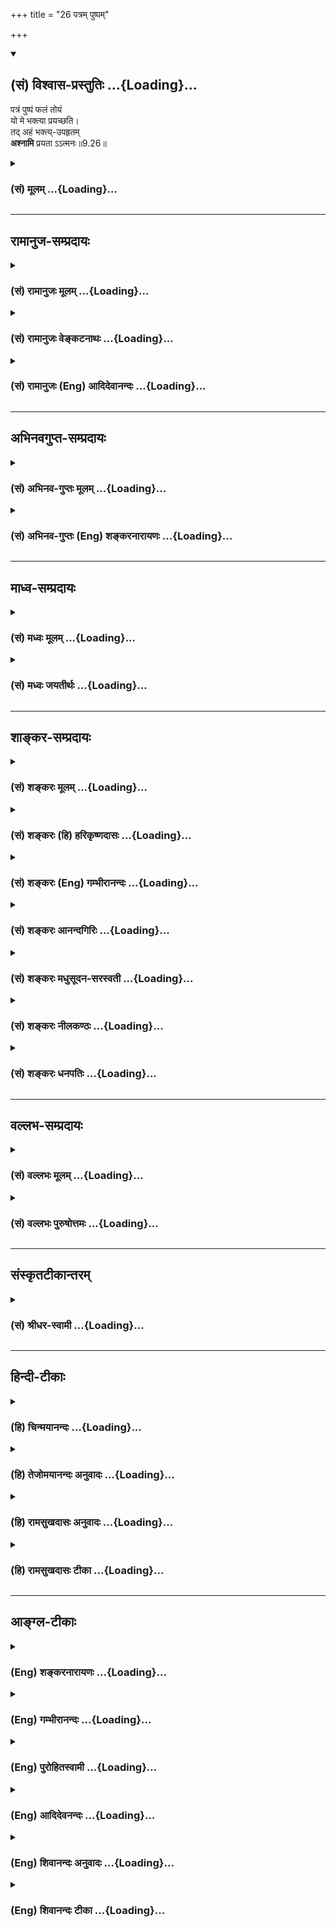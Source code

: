 +++
title = "26 पत्रम् पुष्पम्"

+++
<div class="js_include" newlevelforh1="2" title="(सं) विश्वास-प्रस्तुतिः" unfilled url="/mahAbhAratam/vyAsaH/shlokashaH/06-bhIShma-parva/03-bhagavad-gItA-parva/saMskRtam/vishvAsa-prastutiH/09_rAja-vidyA-rAja-guhy/26_patram_puShpam.md">
<details open><summary><h2>(सं) विश्वास-प्रस्तुतिः ...{Loading}...</h2></summary>

पत्रं पुष्पं फलं तोयं  
यो मे भक्त्या प्रयच्छति।  
तद् अहं भक्त्य्-उपहृतम्  
**अश्नामि** प्रयता ऽऽत्मनः॥9.26॥
</details>
</div>
<div class="js_include collapsed" newlevelforh1="3" title="(सं) मूलम्" unfilled url="/mahAbhAratam/vyAsaH/shlokashaH/06-bhIShma-parva/03-bhagavad-gItA-parva/saMskRtam/mUlam/09_rAja-vidyA-rAja-guhy/26_patram_puShpam.md">
<details><summary><h3>(सं) मूलम् ...{Loading}...</h3></summary>

पत्रं पुष्पं फलं तोयं यो मे भक्त्या प्रयच्छति।  
तदहं भक्त्युपहृतमश्नामि प्रयतात्मनः।।9.26।।
</details>
</div>


_________________
## रामानुज-सम्प्रदायः
<div class="js_include collapsed" newlevelforh1="3" title="(सं) रामानुजः मूलम्" unfilled url="/mahAbhAratam/vyAsaH/shlokashaH/06-bhIShma-parva/03-bhagavad-gItA-parva/saMskRtam/rAmAnujaH/mUlam/09_rAja-vidyA-rAja-guhy/26_patram_puShpam.md">
<details><summary><h3>(सं) रामानुजः मूलम् ...{Loading}...</h3></summary>

।।9.26।। सर्वसुलभं **पत्रं** वा **पुष्पं** वा **फलं** वा तोयं वा **यो
भक्त्या मे प्रयच्छति** अत्यर्थमत्प्रियतया तत्प्रदानेन विना आत्मधारणम्
अलभमानतया तदेकप्रयोजनो यो मे पत्रादिकं ददाति तस्य **प्रयतात्मनः**
तत्प्रदानैकप्रयोजनत्वरूपशुद्धियुक्तमनसः **तत्** तथाविध**भक्त्युपहृतम्
अहं** सर्वेश्वरो निखिलजगदुदयविभवलयलीलः अवाप्तसमस्तकामः सत्यसंकल्पः
अनवधिकातिशयासंख्येकल्याणगुणगणः स्वाभाविकानवधिकातिशयानन्दस्वानुभवे
वर्तमानः अपि; मनोरथपथदूरवर्ति प्रियं प्राप्य इव **अश्नामि।** यथा उक्तं
मोक्षधर्मे -- याः क्रियाः संप्रयुक्ताः स्युः एकान्तगतबुद्धिभिः। ताः
सर्वाः शिरसा देवः प्रतिगृह्णाति वै स्वयम्।। (महा॰ शा॰ 340।64)
इति। यस्माद् ज्ञानिनां महात्मनां वाङ्मनसागोचरः अयं विशेषः तस्मात् त्वं च
ज्ञानी भूत्वा उक्तलक्षणभक्तिभारावनतात्मा आत्मीयः
कीर्तनयतनार्चनप्रणामादिकं सततं कुर्वाणो लौकिकं वैदिकं च नित्यनैमित्तिकं
कर्म च इत्थं कुरु इति आह --

</details>
</div>
<div class="js_include collapsed" newlevelforh1="3" title="(सं) रामानुजः वेङ्कटनाथः" unfilled url="/mahAbhAratam/vyAsaH/shlokashaH/06-bhIShma-parva/03-bhagavad-gItA-parva/saMskRtam/rAmAnujaH/venkaTanAthaH/09_rAja-vidyA-rAja-guhy/26_patram_puShpam.md">
<details><summary><h3>(सं) रामानुजः वेङ्कटनाथः ...{Loading}...</h3></summary>

  
  
।।9.26।। समानेऽप्यायासे प्राप्यवैषम्यमुक्तम्; अथोपायवैषम्यमुच्यत
इत्याहमद्याजिनामिति। मद्यजनशीलानामित्यथः। अयमपीति
उपास्यसौलभ्यातिशयप्रयुक्तोपायसौकर्यरूप इत्यर्थः। पत्रपुष्पफलानां प्रायशो
हेतुकार्यभावात् क्रमविन्यासः। तस्य तत्तत्कालानुरूपं यथासम्भवं किमपि
लभ्यमिति भावः। पत्रादीनां समासाकरणादसमुच्चयाच्च परस्परनैरपेक्ष्यं
सूचितम् तद्द्योतनायपत्रं वेत्यादिविकल्पकरणम्। एकैकेन तुष्यति भगवानिति
ह्युच्यते। अन्यत्पूर्णादपां कुम्भादन्यत्पादावनेज(सेच)नात्।
अन्यत्कुशलसम्प्रश्ना(न्नैवेक्ष्यति)न्न चेच्छति जनार्दनः \[म.भा.5।87।13\]
इति सर्वाभावेऽपि तोयं लभ्यमित्यभिप्रायेण तस्य पश्चादुक्तिः।
नह्येतद्वित्तव्ययादिसाध्यतया दरिद्रादीनां
दुर्लभमित्यभिप्रायेणसर्वसुलभमित्युक्तम्। अन्यत्र चाहुः -- पत्रेषु
पुष्पेषु फलेषु तोयेष्वक्रीतलभ्येषु सदैव सत्सु। भक्त्यैकलभ्ये पुरुषे
पुराणे मुक्त्यै किमर्थं क्रियते न यत्नः \[गा.पु.पू.219।34ना.पु.62।19\]
इति। य इति सामान्यनिर्देशेन सापराधनिरपराधजडाजडादिविभागमपि न
पश्यामीत्यभिप्रेतम्। वक्ष्यति हि -- येऽपि स्युः पापयोनयः। स्त्रियो
वैश्याः \[9।32\] इत्यादि।  
  
भक्त्येति। भक्त्येत्यनेन
दृष्टादृष्टप्रत्यवायपरिहारफलान्तरहेतुत्वव्यवच्छेदः तद्व्यञ्जयतिअत्यथंति।
प्रयतात्मशब्दं व्याख्यातितत्प्रदानति। तस्य ताम्रतलौ तात चरणौ
सुप्रतिष्ठितौ। सुजातमृदुरक्ताभिरङ्गुलीभिरलङ्कृतौ। प्रयत्नेन मया मूर्ध्ना
गृहीत्वा ह्यभिवन्दितौ इत्यादिष्विव प्रयोजनान्तररागरूपाशुद्धिविरहः
प्रयतत्वमित्यर्थः। पुण्येष्वपि फलाभिसन्धिरेव हि मनसोऽशुद्धिः। तदप्याहुः
-- तपो न कल्कोऽध्ययनं न कल्कः स्वाभाविको वेदविधिर्न कल्कः। प्रसह्य
वित्ताहरणं न कल्कस्तान्येव भावोपहतानि कल्कः \[म.भा.1.1।275\]
इति। भक्त्युपहृतम् इति पुनः कीर्तनं भगवदादरणीयत्वे हेतुरयमेवेति
ज्ञापनार्थम्। तथाच स्वयमेवाहअण्वप्युपहृतं भक्तैर्मम भोगाय जायते।
भूर्यप्यभक्तोपहृतं न मे भोगाय जायते \[पं.रा.\] इति। फलाभिलाषिणामपि
काचिद्भक्तिरस्तीति तद्व्युदासाय तच्छब्द
इत्यभिप्रायेणतथाविधभक्त्युपहृतमित्युक्तम्।
पत्रादिक्षुद्रद्रव्यपरिग्रहपरिपन्थिनः प्रकारा अहंशब्देन विवक्षिता इति
दर्शयितुंसर्वेश्वर इत्यादिकम्। अपिशब्दः प्रत्येकमन्वेतव्यः। सर्वेश्वर इति
यथेन्द्रादयः स्वशक्तिवृद्धये हविरादिकं गृह्णन्ति न हि तथाऽहं;
सर्वगोचरसदातननियमनशक्तिशालित्वादिति भावः।  
  
निखिलजगदुदयविभवलयलील इति न हि मल्लीलोपकरणाद्बहिर्भूतं पत्रादिकं मह्यं
दीयत इति भावः। अवाप्तसमस्तकाम इति न हि मे
अनवाप्तमवाप्तव्यमस्तीत्यभिप्रायः। सत्यसङ्कल्प इति न हि ममाशक्यं
किञ्चिदन्येनोपहृतं स्वीक्रियत इति भावः। अनवधिकेत्यादि गुणतः स्वरूपतश्च
निरतिशयानन्दतप्तस्य मे कियदिदं पत्रादिकं इति तात्पर्यम्। स्वाभाविकशब्देन
हेतुनैरपेक्ष्यं;वर्तमानशब्देन चानिवर्त्यत्वं विवक्षितम्। परिपूर्णोऽपि
भगवान् भक्तैर्यत्किञ्चिदीरितम्। सापेक्षवत्तदादत्ते तेन प्रीतो ददात्यलम्
\[म.भा.12।35।64\] इत्यस्यार्थमभिप्रयन्नाहमनोरथेति। अश्नामि
इत्युपभोगमात्रलक्षणा तेन निवेद्याभावे पत्रादिकमपि निवेद्यं स्यादिति
व्यज्यते। फलान्तरार्थिजनसमर्पितानांतत्सर्वं वेदवेद्यस्य (कृत्स्नं तु
तस्य देवस्य) चरणावुपतिष्ठते \[म.भा.12।343।63\] इति
भगवत्पादोपसर्पणमुक्त्वा परमैकान्तिजनदत्तानां भगवताऽत्यादरेण शिरसा
प्रतिग्रहो मोक्षधर्मेऽभिहित इत्याहयथोक्तमिति।  
  

</details>
</div>
<div class="js_include collapsed" newlevelforh1="3" title="(सं) रामानुजः (Eng) आदिदेवानन्दः" unfilled url="/mahAbhAratam/vyAsaH/shlokashaH/06-bhIShma-parva/03-bhagavad-gItA-parva/saMskRtam/rAmAnujaH/english/AdidevAnandaH/09_rAja-vidyA-rAja-guhy/26_patram_puShpam.md">
<details><summary><h3>(सं) रामानुजः (Eng) आदिदेवानन्दः ...{Loading}...</h3></summary>

9.26 Whoever offers to Me with true devotion a leaf, or a flower, or a fruit or water, which can be easily obtained, I accept it. That true devotion is love of such an exalted kind that the devotee cannot sustain himself without making such offering; the devotee has no extraneous purpose other than serving Me. Such an offering coming from a heart rendered pure with that singleness of purpose of considering the offering as an end in itself - I, the Lord of the universe, whose sport consists in the origin, maintenance and dissolution of the entire world,
who has all desires fulfilled, whose will is always accomplished, whose auspicious attributes are unlimited and unsurpassed, who is enjoying the infinite and unsurpassed bliss that is in Myself - I accept and enjoy the aforesaid type of offering, as if I was obtaining a desired object far beyond the range of My hopes. Thus it is declared in the Moksa-dharma: "Whatever acts are consecrated by those whose intellects are concentrated in single-pointed devotion, all these, the Lord Himself accepts on His head." (Ma. Bha. Sa., 340.64) Sri Krsna proceeds to say:
As there is this distinctive excellence, incomprehensible by speech and mind in respect of these great men called the Jnanins, you also,
following them, become a Jnanin, i.e., have your self and all your belongings 'bent down,' i.e., dedicated, under the weight of Bhakti as prescribed earlier. Be always singing My praises, doing My services,
worshipping Me and prostrating before Me; also perform your secular and Vedic duties, periodical and occasional, in this manner.'

</details>
</div>


_________________
## अभिनवगुप्त-सम्प्रदायः
<div class="js_include collapsed" newlevelforh1="3" title="(सं) अभिनव-गुप्तः मूलम्" unfilled url="/mahAbhAratam/vyAsaH/shlokashaH/06-bhIShma-parva/03-bhagavad-gItA-parva/saMskRtam/abhinava-guptaH/mUlam/09_rAja-vidyA-rAja-guhy/26_patram_puShpam.md">
<details><summary><h3>(सं) अभिनव-गुप्तः मूलम् ...{Loading}...</h3></summary>

।।9.26।। No commentary.

</details>
</div>
<div class="js_include collapsed" newlevelforh1="3" title="(सं) अभिनव-गुप्तः (Eng) शङ्करनारायणः" unfilled url="/mahAbhAratam/vyAsaH/shlokashaH/06-bhIShma-parva/03-bhagavad-gItA-parva/saMskRtam/abhinava-guptaH/english/shankaranArAyaNaH/09_rAja-vidyA-rAja-guhy/26_patram_puShpam.md">
<details><summary><h3>(सं) अभिनव-गुप्तः (Eng) शङ्करनारायणः ...{Loading}...</h3></summary>

9.23-26 Ye' pi etc. upto prayatatmanah. Even those who worship \[gods\]
with other names, they too \[in fact\] worship Me alone, becaue there is
nothing (no god) to be worshipped apart from the Brahman. But the
difference is that \[they do so\] by non-injunction. Non-injunction :
different injunctions. \[This amounts to saying that\] having the innate
nature of the Absolute Brahman-Existence, I am indeed worshipped by
manifold injunctions (i.e., sacrifices enjoined by injunctions). But
non-injunction should not be explained as 'by defective injunction' as
it has been done by others (other commentators), who acire dirts of
great sins by insulting other systems of philosophy. If their view is
correct then the declarations that are actually found viz., 'They offer
sacrifice to Me alone', and 'I am alone the enjoyer of all sacrifices' -
all would be inconsistent. Enough of talk with the sinful ones. Our
preceptors, however, explain \[ye'pyanya-etc.\] as follows : Those who,
following the principle of the doctrine of duality consider certain
deity as different from their own Self and as devoid of the innate
nature of the Brahman, and offer sacrifice to that deity only-but it is
only to Me, their own Self that even those men offer their sacrifices,
however by non-injunction i.e. by faulty injunction of the nature of
duality-view. That is why \[the Lord\] says (in verse 25) 'They do not
recognise Me, their own Self, correctly as that deity itself, i.e., as
the enjoyer \[of the oblation of the sacrifice\]. Hence they move away
from My nature . Why ; By being votaries of gods, they attain the gods
etc. (verse 26). It amounts to say that this \[fact of attaining these
gods\] is itself nothing but moving away \[from Me, the Self\]. On the
other hand, those who realise My nature (i.e. Me) as being not different
\[from their Self\], they offer sacrifices to Me alone, even though
those sacrifices etc. are for the gods, goblins and manes.' \[The Lord\]
is going to conclude \[the present topic\] as : '(Thus) offering
sacrifice to Me they attain Me alone.' (IX-29,35). But that alone is
called a deity which is aimed at \[according to injunction\], for
offering things (i.e. oblation). Hence, how can a sacrifice be offered
to one's own Self, a category that cannot be aimed at ; For example,
there is the injunction: 'The oblation \[of rice\] of the rite prayana,
crooked in the milk, is intended for the deity Aditi'; and hence this
Aditi becomes the object intended \[in the sacrifice\], because that
particular deity is an adjunct of an injunction, and because it is
included in the injunction as one to be aimed at. But \[in the present
case\], there is no injunction that concerns the Self. Having \[these
objections\] in mind \[the Lord\] says : \[They offer sacrifice\] to Me
following non-injunction. The idea is this : An injunction is reired
only in the case of a deity that is different from one's own Self. For,
the injunction is one of the nature of imparting the knowledge only of
that particular thing which is not known \[otherwise\]. But, one's own
Self, the Absolute Lord, is known, not following any injunction. For,
the knowledge of the Self is not brought by injunction. Certainly no
action is undertaken not aiming the Self. Therefore in all cases \[of
offerings\], intended for the deities like Indra etc., this Self of
one's own is certainly intended , as the Self is, by nature, the
illuminator of the entire Universe; as It is like a thread in a garland;
and as It is illumining \[on Its own accord\], asserting Its superiority
\[over all others\] and only serving as a background (bhittih, 'a
screen', or 'a wall') of the manifestations of the deity so intended by
him \[in the sacrifice\]. Thus it is established by logic that even the
votaries of gods offer sacrifices to Me (the Absolute) alone, becuase
'I' depends on no injunction. As far as these sacrificers are concerned,
the principal effect of the sacrifice viz., attaining 'Me', is not
intended by them as their own. On the other hand, they are very much
satisfied with attaining the status of Indra etc., just as a priest is
satisfied with limited fees. To indicate this, the parasmaipada form
(yajanti) \[is used\]. For, it has been stated by myself (Ag.)
\[else-where\] as : 'One, who knows the Vedas and does not know \[to
intend for\] the status of (or the word) Sambhu (the Absolute), would
feel afflicted in despair. \[For\], aspiring for the heaven, and
\[hence\] rejecting the status of \[the actual\] performer of of
sacrifice (yajamana), \[but at the same time\] performing sacrifice for
others (yajan), he has become a \[mere\] priest in the sacrifice.
Indeed, the divergently flowing floods of taste for action, without
exception, - even though they flow from the Absolute consciousness - do
not bestow \[on the performer\] the mighty ocean of Bliss of one's own
Self if they do not gain a complete stability' Thus whosoever realises
in the said manner, his sacrifice, though aimed at the deities like
Indra, is in fact a sacrifice offered to the Absolute Lord. Whatever may
be the other actions of his, they too become acts of worshipping his own
Self, the Absolute Lord, as It alone is intended in all his action. This
\[the Lord\] says :

</details>
</div>


_________________
## माध्व-सम्प्रदायः
<div class="js_include collapsed" newlevelforh1="3" title="(सं) मध्वः मूलम्" unfilled url="/mahAbhAratam/vyAsaH/shlokashaH/06-bhIShma-parva/03-bhagavad-gItA-parva/saMskRtam/madhvaH/mUlam/09_rAja-vidyA-rAja-guhy/26_patram_puShpam.md">
<details><summary><h3>(सं) मध्वः मूलम् ...{Loading}...</h3></summary>

।।9.26।। दुर्बलैस्त्वं पूजयितुमशक्यो महत्त्वादित्याशङक्याह -- पत्रमिति। न
त्वविहितपत्रादि; तस्यापराधत्वोक्तेर्वाराहादा। भक्त्यैवाहं तृप्य इति
भावः। भक्तप्रियं सकललोकनमस्कृतं च इति भारते। एतावानेव लोकेऽस्मिन् पुंसः
स्वार्थः परः स्मृतः। एकान्तभक्तिर्गोविन्दे यत्सर्वत्रात्मदर्शनम्
\[भाग.7।7।55\]।

</details>
</div>
<div class="js_include collapsed" newlevelforh1="3" title="(सं) मध्वः जयतीर्थः" unfilled url="/mahAbhAratam/vyAsaH/shlokashaH/06-bhIShma-parva/03-bhagavad-gItA-parva/saMskRtam/madhvaH/jayatIrthaH/09_rAja-vidyA-rAja-guhy/26_patram_puShpam.md">
<details><summary><h3>(सं) मध्वः जयतीर्थः ...{Loading}...</h3></summary>

।।9.26।। पत्रमित्यस्य सङ्गत्यप्रतीतेराह -- **दुर्बलैरिति**। अतस्तद्भजनस्य
महाफलत्वेऽपि तद्विहायाल्पानां देवानां भजनमल्पफलमपि सुशकत्वात्करोमीति
प्रासङ्गिकशङ्काशेषः। साधनानादरस्योक्तत्वाद्यत्किञ्चित्पत्रादिकमिति न
मन्तव्यमित्याह -- **न त्वि**ति। तत्किमपि भगवते समर्पणीयमेवेति
नियमोऽत्राभिप्रेत इत्यत आह -- **भक्त्यैवे**ति। कुतः इत्यत आह --
**भक्ते**ति। स्वार्थः स्वार्थसाधनोपायः।

</details>
</div>


_________________
## शाङ्कर-सम्प्रदायः
<div class="js_include collapsed" newlevelforh1="3" title="(सं) शङ्करः मूलम्" unfilled url="/mahAbhAratam/vyAsaH/shlokashaH/06-bhIShma-parva/03-bhagavad-gItA-parva/saMskRtam/shankaraH/mUlam/09_rAja-vidyA-rAja-guhy/26_patram_puShpam.md">
<details><summary><h3>(सं) शङ्करः मूलम् ...{Loading}...</h3></summary>

।।9.26।। --,**पत्रं पुष्पं फलं तोयम्** उदकं **यः** मे मह्यं **भक्त्या
प्रयच्छति;** तत् **अहं** पत्रादि **भक्त्या उपहृतं** भक्तिपूर्वकं
प्रापितं भक्त्युपहृतम् **अश्नामि** गृह्णामि **प्रयतात्मनः**
शुद्धबुद्धेः।। यतः एवम्; अतः --,

</details>
</div>
<div class="js_include collapsed" newlevelforh1="3" title="(सं) शङ्करः (हि) हरिकृष्णदासः" unfilled url="/mahAbhAratam/vyAsaH/shlokashaH/06-bhIShma-parva/03-bhagavad-gItA-parva/saMskRtam/shankaraH/hindI/harikRShNadAsaH/09_rAja-vidyA-rAja-guhy/26_patram_puShpam.md">
<details><summary><h3>(सं) शङ्करः (हि) हरिकृष्णदासः ...{Loading}...</h3></summary>

।।9.26।। मेरे भक्तोंको केवल अपुनरावृत्तिरूप अनन्त फल मिलता है इतना ही
नहीं; किंतु मेरी आराधना भी सुखपूर्वक की जा सकता है। कैसे ( सो कहते हैं
-- )  
  
जो भक्त मुझे पत्र; पुष्प; फल और जल आदि कुछ भी वस्तु भक्तिपूर्वक देता है;
उस प्रयतात्मा -- शुद्धबुद्धि भक्तके द्वारा भक्तिपूर्वक अर्पण किये हुए वे
पत्र पुष्पादि मैं ( स्वयं ) खाता हूँ अर्थात् ग्रहण करता हूँ।

</details>
</div>
<div class="js_include collapsed" newlevelforh1="3" title="(सं) शङ्करः (Eng) गम्भीरानन्दः" unfilled url="/mahAbhAratam/vyAsaH/shlokashaH/06-bhIShma-parva/03-bhagavad-gItA-parva/saMskRtam/shankaraH/english/gambhIrAnandaH/09_rAja-vidyA-rAja-guhy/26_patram_puShpam.md">
<details><summary><h3>(सं) शङ्करः (Eng) गम्भीरानन्दः ...{Loading}...</h3></summary>

9.26 Yah, whoever; prayaccati, offers; me, Me; bhaktya, with devotion;
patram, a leaf; puspam, a flower phalam, a fruit; or toyam, water;
asnami, I accept; tat, that (gift)-leaf etc.; prayata-atmanah, of the
pure-hearted man; which has been bhakti-upahrtam devotionally presented.
Since this is so, therefore-

</details>
</div>
<div class="js_include collapsed" newlevelforh1="3" title="(सं) शङ्करः आनन्दगिरिः" unfilled url="/mahAbhAratam/vyAsaH/shlokashaH/06-bhIShma-parva/03-bhagavad-gItA-parva/saMskRtam/shankaraH/AnandagiriH/09_rAja-vidyA-rAja-guhy/26_patram_puShpam.md">
<details><summary><h3>(सं) शङ्करः आनन्दगिरिः ...{Loading}...</h3></summary>

।।9.26।। अनन्तफलत्वाद्भगवदाराधनमेव कर्तव्यमित्युक्तं सुकरत्वाच्च तथेत्याह
-- **न केवलमिति।** भगवदाराधनस्य सुकरत्वमेव प्रश्नपूर्वकं प्रपञ्चयति --
**कथमित्यादिना।** यद्धि पुष्पादिकं भक्तिपूर्वकं मदर्थमर्पितं तेनायं
शुद्धचेतास्तपस्वी मामाराधयतीत्यहमवधारयामीत्याह -- **पत्रमित्यादिना।**

</details>
</div>
<div class="js_include collapsed" newlevelforh1="3" title="(सं) शङ्करः मधुसूदन-सरस्वती" unfilled url="/mahAbhAratam/vyAsaH/shlokashaH/06-bhIShma-parva/03-bhagavad-gItA-parva/saMskRtam/shankaraH/madhusUdana-sarasvatI/09_rAja-vidyA-rAja-guhy/26_patram_puShpam.md">
<details><summary><h3>(सं) शङ्करः मधुसूदन-सरस्वती ...{Loading}...</h3></summary>

।।9.26।। तदेवं देवतान्तराणि परित्यज्यानन्तफलत्वाद्भगवत एवाराधनं
कर्तव्यमतिसुकरत्वाच्चेत्याह -- पत्रं पुष्पं फलं तोयमन्यद्वाऽनायासलभ्यं
यत्किंचिद्वस्तु यः कश्चिदपि नरो मे मह्यमनन्तमहाविभूतिपतये परमेश्वराय
भक्त्यान वासुदेवात्परमस्ति किंचित् इति बुद्धिपूर्विकया प्रीत्या
प्रयच्छति ईश्वराय भृत्यवदुपकल्पयति।
मत्स्वत्वानास्पदद्रव्याभावात्सर्वस्यापि जगतो मयैवार्जितत्वात्। अतो
मदीयमेव सर्वं मह्यमर्पयति जनः तस्य प्रीत्या प्रयच्छतः प्रयतात्मनः
शुद्धबुद्धेस्तत्पत्रपुष्पादि तृच्छमपि वस्तु अहं सर्वेश्वरोऽश्नामि
अशनवत्प्रीत्या स्वीकृत्य तृप्यामि। अत्र
वाच्यस्यात्यन्ततिरस्कारादर्शनलक्षितेन स्वीकारविशेषेण प्रीत्यतिशयहेतुत्वं
व्यज्यते। न ह वै देवा अश्नन्ति न पिबन्त्येतदेवामृतं दृष्ट्वा तृप्यन्ति
इति श्रुतेः। कस्मात्तुच्छमपि तदश्नामि; यस्मात् भक्त्युपसंहृतं भक्त्या
प्रीत्या समर्पितम्। तेन प्रीत्या समर्पणं मत्स्वीकारनिमित्तमित्यर्थः।
अत्र भक्त्या प्रयच्छतीत्युक्त्वा पुनर्भक्त्युपहृतमिति वदन्नभक्तस्य
ब्राह्मणत्वतपस्वित्वादि मत्स्वीकारनिमित्तं न भवतीति परिसंख्यां सूचयति।
श्रीदामब्राह्मणानीततण्डुलकणभक्षणवत्प्रीतिविशेषप्रतिबद्धभक्ष्याभक्ष्यविज्ञानो
बाल इव मात्राद्यर्पितं पत्रपुष्पादि,भक्तार्पितं साक्षादेव भक्षयामीति वा।
तेन भक्तिरेव मत्परितोषनिमित्तं नतु देवतान्तरवद्बल्युपहारादि
बहुवित्तव्ययायाससाध्यं किंचिदिति देवतान्तरमपहाय मामेव भजेतेत्यभिप्रायः।

</details>
</div>
<div class="js_include collapsed" newlevelforh1="3" title="(सं) शङ्करः नीलकण्ठः" unfilled url="/mahAbhAratam/vyAsaH/shlokashaH/06-bhIShma-parva/03-bhagavad-gItA-parva/saMskRtam/shankaraH/nIlakaNThaH/09_rAja-vidyA-rAja-guhy/26_patram_puShpam.md">
<details><summary><h3>(सं) शङ्करः नीलकण्ठः ...{Loading}...</h3></summary>

।।9.26।। मद्भक्तिरतिसुकरा देवतान्तरभक्तिस्तु
बहुवित्तव्ययायाससाध्येत्याशयेनाह -- **पत्रमिति।** भक्तिरेव केवलं
ममापेक्षिता नान्यदिति भावः। भक्त्युपहृतं भक्त्या समर्पितम्।

</details>
</div>
<div class="js_include collapsed" newlevelforh1="3" title="(सं) शङ्करः धनपतिः" unfilled url="/mahAbhAratam/vyAsaH/shlokashaH/06-bhIShma-parva/03-bhagavad-gItA-parva/saMskRtam/shankaraH/dhanapatiH/09_rAja-vidyA-rAja-guhy/26_patram_puShpam.md">
<details><summary><h3>(सं) शङ्करः धनपतिः ...{Loading}...</h3></summary>

।।9.26।। न केवलं मम पूजकानां मत्प्राप्तिरुपमना वृत्तिलक्षणमनन्तफलमपि तु
मत्पूजनसाधनानामतिसौलभ्यान्मद्यजनमतिसुलभमित्याह। पत्रं तुलसीपत्रं;
पुष्पं; फलं; तोयं जलं; यो मे मह्यं भक्त्या परप्रेरणा प्रयच्छति अर्पयति।
प्रयतात्मनः तत् पत्रादि भक्त्या उपहृतं समर्पितं अश्रामि गृहीत्वा
तृप्यामीत्यर्थः। सुदाम्नोपाहृततन्दुलवद्भक्षयामीति वा।
तस्माद्देवतान्तरादिपूजनं विहायाल्पायासलब्यवस्तुसाध्यमनन्तफलदं
मद्यजनमतिभक्त्या कर्तव्यमित्यभिप्रायः।

</details>
</div>


_________________
## वल्लभ-सम्प्रदायः
<div class="js_include collapsed" newlevelforh1="3" title="(सं) वल्लभः मूलम्" unfilled url="/mahAbhAratam/vyAsaH/shlokashaH/06-bhIShma-parva/03-bhagavad-gItA-parva/saMskRtam/vallabhaH/mUlam/09_rAja-vidyA-rAja-guhy/26_patram_puShpam.md">
<details><summary><h3>(सं) वल्लभः मूलम् ...{Loading}...</h3></summary>

।।9.26।। तदेवं स्वभक्तानां स्वप्राप्तिप्रकारं उक्त्वाऽधुना स्वभक्तेः
सर्वोत्तमत्वमनायासत्वेनेतरविलक्षणत्वं च दर्शयति -- पत्रं पुष्पमिति।
विवृत्तमेतद्भागवतसुबोधिन्यां इति नात्र प्रपञ्च्यते। न हि महाविभूतेः
परमात्मनो मम क्षुद्रदेवतानामिव बहुपचाराडम्बरेण परितोषःकिमासनं ते
गरुडासनाय इत्युक्तत्वात् किन्तु भक्तमात्रेण समर्पितं पत्रादिमात्रमपि
विदुरस्येव तस्य भक्तस्य प्रयतचित्तस्य मत्सम्बद्धात्मन आत्मनिवेदिनो वा
भक्त्याऽर्पितं विश्वासदार्ढ्यार्यं चाश्नामि। अयं तेभ्यो विशेषो दर्शितः।
स्वल्पोपचारमात्रेणैव भक्त्या बहुप्रतोषलाभ इतिअनश्नन्भगवान्वेदे
भक्तावशनधर्मवान् इति वाक्यात्।

</details>
</div>
<div class="js_include collapsed" newlevelforh1="3" title="(सं) वल्लभः पुरुषोत्तमः" unfilled url="/mahAbhAratam/vyAsaH/shlokashaH/06-bhIShma-parva/03-bhagavad-gItA-parva/saMskRtam/vallabhaH/puruShottamaH/09_rAja-vidyA-rAja-guhy/26_patram_puShpam.md">
<details><summary><h3>(सं) वल्लभः पुरुषोत्तमः ...{Loading}...</h3></summary>

  
  
।।9.26।। भक्तेषु विशेषमाह -- पत्रमिति। पत्रं तुलस्यादीनां प्रियरूपम्।
पुष्पं अलङ्कारात्मकम्। फलं सामग्रीरूपम्। तोयं सामग्रीभेदरूपम्। यो मे मम
भक्त्या स्नेहेन; न तु विहितत्वेन; प्रयच्छति प्रकर्षेण भावात्मकतया
समर्पयति; तत् पूर्वोक्तं सर्वं भक्त्युपहृतं स्नेहेन समर्पितं प्रयतात्मनः
मदेकपरतया वशीकृतचेतसः अहं पुरुषोत्तमः अश्नामि भुनज्मीत्यर्थः।
अनायासप्राप्त्यर्थं पत्रादिकमुक्तम्। अशनोक्त्या तदङ्गीकारेणाग्रे
स्वभोगयोग्यसर्वसामग्रीसम्पादनं व्यज्यते। अत एव सुदामार्थं स्वसम्पद्दाने
पृथुकमुष्टिमङ्गीकृतवान्। ,

</details>
</div>


_________________
## संस्कृतटीकान्तरम्
<div class="js_include collapsed" newlevelforh1="3" title="(सं) श्रीधर-स्वामी" unfilled url="/mahAbhAratam/vyAsaH/shlokashaH/06-bhIShma-parva/03-bhagavad-gItA-parva/saMskRtam/shrIdhara-svAmI/09_rAja-vidyA-rAja-guhy/26_patram_puShpam.md">
<details><summary><h3>(सं) श्रीधर-स्वामी ...{Loading}...</h3></summary>

।।9.26।। तदेवं स्वभक्तानामक्षयफलत्वमुक्तम्। अनायासत्वं स्वभक्तेर्दर्शयति
**-- पत्रमिति।** पत्रपुष्पादिमात्रमपि मह्यं भक्त्या प्रीत्या यः
प्रयच्छति तस्य प्रयतात्मनः शुद्धचित्तस्य निष्कामभक्तस्य
तत्पत्रपुष्पादिकं तेन भक्त्योपहृतं समर्पितमहमश्नामि प्रीत्या गृह्णामि।
नहि महाविभूतिपतेः परमेश्वरस्य मम क्षुद्रदेवतानामिव
बहुवित्तसाध्ययागादिभिः परितोषः स्यात् किंतु भक्तिमात्रेण। अतो भक्तेन
समर्पितं यत्किंचित्पत्रादिमात्रमपि तदनुग्रहार्थमेवाश्नामीति भावः।

</details>
</div>


_________________
## हिन्दी-टीकाः
<div class="js_include collapsed" newlevelforh1="3" title="(हि) चिन्मयानन्दः" unfilled url="/mahAbhAratam/vyAsaH/shlokashaH/06-bhIShma-parva/03-bhagavad-gItA-parva/hindI/chinmayAnandaH/09_rAja-vidyA-rAja-guhy/26_patram_puShpam.md">
<details><summary><h3>(हि) चिन्मयानन्दः ...{Loading}...</h3></summary>

।।9.26।। विश्व में कोई ऐसा धर्म नहीं है; जो भक्तों द्वारा ईश्वर को उपहार
देने को मान्यता और प्रोत्साहन न देता हो। आधुनिक शिक्षित पुरुष को वास्तव
में आश्चर्य होता है कि आखिर अनन्त परमात्मा को अपने दीपक के लिए तेल या एक
मोमबत्ती या रहने के लिए मन्दिर या मस्जिद के रूप में एक घर जैसी क्षुद्र
वस्तुओं की आवश्यकता क्यों होती है विपरीत धारणाओं के विष से विषाक्त हुई
शुष्क व आनन्दहीन बुद्धि के लोग निर्लज्जतापूर्वक इसका भी आग्रह करने लगे
हैं कि ईश्वर के इन घरों को अस्पताल; विद्यालय; मानसिक चिकित्सालय और
प्रसूति गृहों में परिवर्तित कर देना चाहिए। परन्तु मेरा विश्वास है कि मैं
ऐसे समाज को सम्बोधित कर रहा हूँ; जो कमसेकम अभी तो नैतिक पतन के अधोबिन्दु
तक नहीं पहुँचा है। जिस समाज में अभी भी भावनापूर्ण स्वस्थ हृदय के
विवेकशील लोग रहते हैं; वहाँ निश्चय ही मन्दिरों और पूजा की आवश्यकता है।
यह भी ध्यान में रखने की बात है कि इन मन्दिरों में उनकी कलाकौशल पूर्ण
रचना; कर्मकाण्ड का आडम्बर या स्वर्णाभूषणों की चमक और धन का प्रदर्शन उनकी
सफलता के मूल कारण नहीं हैं। यहाँ तक कि प्रतिदिन वहाँ आने वाले
दर्शनार्थियों की संख्या पर भी उनकी सफलता निर्भर नहीं करती। इस श्लोक की
प्रत्यक्ष भाषा और शैली ही यह स्पष्ट करती है कि विश्वपति भगवान् को इन
भौतिक वस्तुओं का कोई मूल्य और महत्व नहीं है। वे अपने भक्त का वह प्रेम और
भक्ति स्वीकार करते हैं जिससे प्रेरित होकर वह अल्प उपहार भगवान् को अर्पण
करता है फिर अर्पित की हुई वस्तु चाहे पत्र; पुष्प; फल; या स्वर्ण मन्दिर
हो; उसका महत्त्व नहीं भगवान् कहते हैं; शुद्धचित्त के उस भक्त के द्वारा
भक्तिपूर्वक अर्पित वह उपहार मैं स्वीकार करता हूँ। इस श्लोक में विशेष रूप
से चुनकर कुछ शब्दों का प्रयोग किया गया है जो त्याग और अर्पण के उस
सिद्धांत को स्पष्ट करता है; जिस पर सभी धर्मों का आग्रह होता है। इसमें
सन्देह नहीं है कि परमात्मा को अपना पूर्णत्व पूर्ण करने के लिए अथवा अनन्त
वैभव को बनाये रखने के लिए भक्तों के उपहारों की आवश्यकता नहीं होती।
भक्तगण अपने इष्ट देवता को कुछनकुछ अर्पण करना चाहते हैं; जो वास्तव में
भगवान् के द्वारा निर्मित जगत् रूप उपवन की ही एक वस्तु होती है; जिसका
भक्तजन उपयोग कर रहे थे। एक सार्वजनिक उपवन में भी कोई प्रेमी वहीं से फूल
तोड़कर अपनी प्रेमिका को भेंट देता है। इसी प्रकार; भक्त भी भगवान् के ही
उपवन से वस्तु चुराकर उन्हें ही पुन अर्पित करता है। विचार करने से ज्ञात
होता है कि वास्तव में; भगवान् को कुछ भेंट देने का हमारा अभिमान कितना
वृथा और खोखला है। फिर भी; ईश्वर की सब प्रकार की पूजाओं में उन्हें कुछ
अर्पण करने का महत्त्वपूर्ण विधान है; जिसके पालन पर विशेष बल दिया जाता
है। पत्रपुष्पादि अर्पण करते समय यदि भक्त यह समझता है कि वह उन वस्तुओं को
ही समर्पित कर रहा है; तो वह इस विधान का ही दुरुपयोग कर रहा है। वह अर्पण
के सिद्धांत को नहीं जानता है। यहाँ पुष्प आदि का प्रयोजन एक चम्मच के समान
है। भोजन के समय हम चम्मच का उपयोग किसी खाद्य पदार्थ को मुँह तक ले जाने
में करते हैं परन्तु भोजनोपरान्त चम्मच थाली में ही रखा रहता है। बगीचे में
या मन्दिर में फूलफल आदि रहते ही हैं परन्तु जब एक भक्त उन्हें तोड़कर
भगवान् को अर्पण करता है तब वे उसके प्रेम और समर्पण को व्यक्त करने के
माध्यम बन जाते हैं। यही बात भगवान यहाँ स्पष्ट करते हैं कि; शुद्ध बुद्धि
के भक्त द्वारा भक्तिपूर्वक अर्पित वस्तु को मैं स्वीकार करता हूँ। इसलिए
भगवान को कुछ अर्पण करने की क्रिया प्रभावपूर्ण होने के लिए दो बातों की
आवश्यकता है (क) वह उपहार भक्तिपूर्वक अर्पण किया गया हो तथा (ख) वह शुद्ध
बुद्धि के भक्त द्वारा अर्पण किया गया हो। इन दोनों बातों के बिना अर्पण
केवल आर्थिक अपव्यय है और अन्धश्रद्धा तथा मिथ्याविश्वास है। यदि उसका उचित
अनुसरण किया जाय तो आत्मविकास के आध्यात्मिक मार्ग के लिए उपयुक्त वाहन बन
जाता है। इसलिए --

</details>
</div>
<div class="js_include collapsed" newlevelforh1="3" title="(हि) तेजोमयानन्दः अनुवादः" unfilled url="/mahAbhAratam/vyAsaH/shlokashaH/06-bhIShma-parva/03-bhagavad-gItA-parva/hindI/tejomayAnandaH/anuvAdaH/09_rAja-vidyA-rAja-guhy/26_patram_puShpam.md">
<details><summary><h3>(हि) तेजोमयानन्दः अनुवादः ...{Loading}...</h3></summary>

।।9.26।। जो कोई भी भक्त मेरे लिए पत्र, पुष्प, फल, जल आदि भक्ति से अर्पण
करता है, उस शुद्ध मन के भक्त का वह भक्तिपूर्वक अर्पण किया हुआ (पत्र
पुष्पादि) मैं भोगता हूँ अर्थात् स्वीकार करता हूँ।।

</details>
</div>
<div class="js_include collapsed" newlevelforh1="3" title="(हि) रामसुखदासः अनुवादः" unfilled url="/mahAbhAratam/vyAsaH/shlokashaH/06-bhIShma-parva/03-bhagavad-gItA-parva/hindI/rAmasukhadAsaH/anuvAdaH/09_rAja-vidyA-rAja-guhy/26_patram_puShpam.md">
<details><summary><h3>(हि) रामसुखदासः अनुवादः ...{Loading}...</h3></summary>

।।9.26।। जो भक्त पत्र, पुष्प, फल, जल आदि (यथासाध्य प्राप्त वस्तु) को
भक्तिपूर्वक मेरे अर्पण करता है, उस मेरेमें तल्लीन हुए अन्तःकरणवाले
भक्तके द्वारा भक्तिपूर्वक दिये हुए उपहार-(भेंट-) को मैं खा लेता हूँ।

</details>
</div>
<div class="js_include collapsed" newlevelforh1="3" title="(हि) रामसुखदासः टीका" unfilled url="/mahAbhAratam/vyAsaH/shlokashaH/06-bhIShma-parva/03-bhagavad-gItA-parva/hindI/rAmasukhadAsaH/TIkA/09_rAja-vidyA-rAja-guhy/26_patram_puShpam.md">
<details><summary><h3>(हि) रामसुखदासः टीका ...{Loading}...</h3></summary>

।।9.26।।***व्याख्या--***\[भगवान्की अपरा प्रकृतिके दो कार्य हैं--पदार्थ
और क्रिया। इन दोनोंके साथ अपनी एकता मानकर ही यह जीव अपनेको उनका भोक्ता
और मालिक मानने लग जाता है और इन पदार्थों और क्रियाओंके भोक्ता एवं मालिक
भगवान् हैं -- इस बातको वह भूल जाता है। इस भूलको दूर करनेके लिये ही
भगवान् यहाँ कहते हैं कि पत्र, पुष्प, फल आदि जो कुछ पदार्थ हैं और जो कुछ
क्रियाएँ हैं (9। 27), उन सबको मेरे अर्पण कर दो, तो तुम सदासदाके लिये
आफतसे छूट जाओगे (9। 28)। दूसरी बात, देवताओंके पूजनमें विधि-विधानक,
मन्त्रों आदिकी आवश्यकता है। परन्तु मेरा तो जीवके साथ स्वतः-स्वाभाविक
अपनेपनका सम्बन्ध है, इसलिये मेरी प्राप्तिमें विधियोंकी मुख्यता नहीं है।
जैसे, बालक माँकी गोदीमें जाय, तो उसके लिये किसी विधिकी जरूरत नहीं है। वह
तो अपनेपनके सम्बन्धसे ही माँकी गोदीमें जाता है। ऐसे ही मेरी प्राप्तिके
लिये विधि, मन्त्र आदिकी आवश्यकता नहीं है, केवल अपनेपनके दृढ़ भावकी
आवश्यकता है। \]  
  
** 'पत्रं पुष्पं फलं तोयं यो मे भक्त्या प्रयच्छति'--** जो भक्त अनायास
यथासाध्य प्राप्त पत्र (तुलसीदल आदि), पुष्प, फल, जल आदि भी प्रेमपूर्वक
भगवान्के अर्पण करता है, तो भगवान् उसको खा जाते हैं। जैसे, द्रोपदीसे
पत्ता लेकर भगवान्ने खा लिया और त्रिलोकीको तृप्त कर दिया। गजेन्द्रने
सरोवरका एक पुष्प भगवान्के अर्पण करके नमस्कार किया, तो भगवान्ने
गजेन्द्रका उद्धार कर दिया। शबरीके दिये हुए फल पाकर भगवान् इतने प्रसन्न
हुए कि जहाँ कहीं भोजन करनेका अवसर आया, वहाँ शबरीके फलोंकी प्रशंसा करते
रहे **(टिप्पणी प₀ 514.1)**। रन्तिदेवने अन्त्यजरूपसे आये भगवान्को जल
पिलाया तो उनको,भगवान्के साक्षात् दर्शन हो गये।  
  
जब भक्तका भगवान्को देनेका भाव बहुत अधिक बढ़ जाता है, तब वह अपने-आपको भूल
जाता है। भगवान् भी भक्तके प्रेममें इतने मस्त हो जाते हैं कि अपने-आपको
भूल जाते हैं। प्रेमकी अधिकतामें भक्तको इसका खयाल नहीं रहता कि मैं क्या
दे रहा हूँ, तो भगवान्को भी यह खयाल नहीं रहता कि मैं क्या खा रहा हूँ!
जैसे, विदुरानी प्रेमके आवेशमें भगवान्को केलोंकी गिरी न देकर छिलके देती
है, तो भगवान् उन छिलकोंको भी गिरीकी तरह ही खा लेते हैं! **(टिप्पणी0
514.2)**।

</details>
</div>


_________________
## आङ्ग्ल-टीकाः
<div class="js_include collapsed" newlevelforh1="3" title="(Eng) शङ्करनारायणः" unfilled url="/mahAbhAratam/vyAsaH/shlokashaH/06-bhIShma-parva/03-bhagavad-gItA-parva/english/shankaranArAyaNaH/09_rAja-vidyA-rAja-guhy/26_patram_puShpam.md">
<details><summary><h3>(Eng) शङ्करनारायणः ...{Loading}...</h3></summary>

9.26. Whosoever with devotion offers Me a leaf, a flower, a fruit, or
\[a little\] water, I taste that offered with devotion by one with well-controlled self (mind).

</details>
</div>
<div class="js_include collapsed" newlevelforh1="3" title="(Eng) गम्भीरानन्दः" unfilled url="/mahAbhAratam/vyAsaH/shlokashaH/06-bhIShma-parva/03-bhagavad-gItA-parva/english/gambhIrAnandaH/09_rAja-vidyA-rAja-guhy/26_patram_puShpam.md">
<details><summary><h3>(Eng) गम्भीरानन्दः ...{Loading}...</h3></summary>

9.26 Whoever offers Me with devotion-a leaf, a flower, a fruit, or water, I accept that (gift) of the pure-hearted man which has been devotionally presented.

</details>
</div>
<div class="js_include collapsed" newlevelforh1="3" title="(Eng) पुरोहितस्वामी" unfilled url="/mahAbhAratam/vyAsaH/shlokashaH/06-bhIShma-parva/03-bhagavad-gItA-parva/english/purohitasvAmI/09_rAja-vidyA-rAja-guhy/26_patram_puShpam.md">
<details><summary><h3>(Eng) पुरोहितस्वामी ...{Loading}...</h3></summary>

9.26 Whatever a man offers to Me, whether it be a leaf, or a flower, or fruit, or water, I accept it, for it is offered with devotion and purity of mind.

</details>
</div>
<div class="js_include collapsed" newlevelforh1="3" title="(Eng) आदिदेवनन्दः" unfilled url="/mahAbhAratam/vyAsaH/shlokashaH/06-bhIShma-parva/03-bhagavad-gItA-parva/english/AdidevanandaH/09_rAja-vidyA-rAja-guhy/26_patram_puShpam.md">
<details><summary><h3>(Eng) आदिदेवनन्दः ...{Loading}...</h3></summary>

9.26 Whoever offers Me with true devotion a leaf, a flower, a fruit or some water, I accept this offering made with devotion by him who is pure of heart.

</details>
</div>
<div class="js_include collapsed" newlevelforh1="3" title="(Eng) शिवानन्दः अनुवादः" unfilled url="/mahAbhAratam/vyAsaH/shlokashaH/06-bhIShma-parva/03-bhagavad-gItA-parva/english/shivAnandaH/anuvAdaH/09_rAja-vidyA-rAja-guhy/26_patram_puShpam.md">
<details><summary><h3>(Eng) शिवानन्दः अनुवादः ...{Loading}...</h3></summary>

9.26 Whoever offers Me with devotion a leaf, a flower, a fruit or a little water that, so offered devotedly by the pure-minded, I accept.

</details>
</div>
<div class="js_include collapsed" newlevelforh1="3" title="(Eng) शिवानन्दः टीका" unfilled url="/mahAbhAratam/vyAsaH/shlokashaH/06-bhIShma-parva/03-bhagavad-gItA-parva/english/shivAnandaH/TIkA/09_rAja-vidyA-rAja-guhy/26_patram_puShpam.md">
<details><summary><h3>(Eng) शिवानन्दः टीका ...{Loading}...</h3></summary>

9.26 पत्रम् a leaf; पुष्पम् a flower; फलम् a fruit; तोयम् water; यः who;
मे to Me; भक्त्या with devotion; प्रयच्छति,offers; तत् that; अहम् I;
भक्त्युपहृतम् offered with devotion; अश्नामि eat (accept); प्रयतात्मनः
of the pureminded.Commentary A gift; however small; is accepted by the Lord; when it is offered with profound faith. The Lord is ite satisfied even with a leaf; a flower; a fruit or water; when it is offered with singleminded devotion and pure heart. Was He not satisfied with the little parched rice from the bundle of Sudama and the small berries offered by Sabari You need not build a golden temple for Him. Build a golden temple in your heart. Enthrone Him there. He wants only your devoted heart. But it is difficult to please Indra. You wll have to offer valuable (material) objects to him.A leaf; a flower of a fruit are merely symbols. The true means of attaining the Lord is pure unflinching devotion. All the objects of the state belong to the king. If the servants of the state offer with devotion some objects to the king he is highly satisfied. Even so all the objects of the whole world belong to Him. Yet; He is highly pleased if you offer even a little thing with devotion.Asnami; literally means eat. The indicative meaning or Lakshana Vritti is accept.

</details>
</div>
